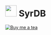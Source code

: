 <h1><img src="https://user-images.githubusercontent.com/92825138/174991316-8f0ec8d5-ee00-4aa6-aecf-b5a5d0c75d14.png" width="36"> SyrDB</h1>
<a href="https://www.buymeacoffee.com/TheSingularity">
    <img src="https://img.buymeacoffee.com/button-api/?text=Buy+me+a+tea&emoji=☕&slug=TheSingularity&button_colour=BD5FFF&font_colour=ffffff&font_family=Comic&outline_colour=000000&coffee_colour=FFDD00" alt="Buy me a tea">
</a>

